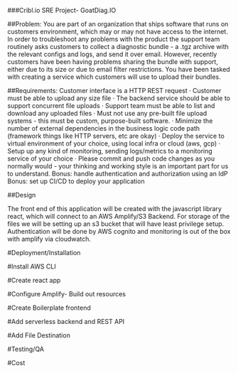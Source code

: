 ###Cribl.io SRE Project- GoatDiag.IO


##Problem:
You are part of an organization that ships software that
runs on customers environment, which may or may not
have access to the internet. In order to troubleshoot any
problems with the product the support team routinely asks
customers to collect a diagnostic bundle - a .tgz archive
with the relevant configs and logs, and send it over email.
However, recently customers have been having problems
sharing the bundle with support, either due to its size or
due to email filter restrictions. You have been tasked with
creating a service which customers will use to upload
their bundles.

##Requirements:
   	Customer interface is a HTTP REST request
·   	Customer must be able to upload any size file
·   	The backend service should be able to support concurrent file uploads
·   	Support team must be able to list and download any uploaded files
·   	Must not use any pre-built file upload systems - this must be custom, purpose-built software.
·   	Minimize the number of external dependencies in the business logic code path (framework things like HTTP servers, etc are okay)
·   	Deploy the service to virtual environment of your choice, using local infra or cloud (aws, gcp)
·   	Setup up any kind of monitoring, sending logs/metrics to a monitoring service of your choice
·   	Please commit and push code changes as you normally would - your thinking and working style is an important part for us to understand.
Bonus: handle authentication and authorization using an IdP
Bonus: set up CI/CD to deploy your application


##Design


The front end of this application will be created with the javascript library react, which will connect to an AWS Amplify/S3 Backend.  For storage of the files we will be setting up an s3 bucket that will have least privilege setup. Authentication will be done by AWS cognito and monitoring is out of the box with amplify via cloudwatch.

#Deployment/Installation

#Install AWS CLI

#Create react app

#Configure Amplify- Build out resources

#Create Boilerplate frontend

#Add serverless backend and REST API

#Add File Destination

#Testing/QA

#Cost
